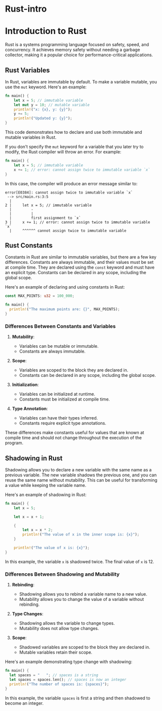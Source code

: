 # Rust-intro
# Introduction to Rust

Rust is a systems programming language focused on safety, speed, and concurrency. It achieves memory safety without needing a garbage collector, making it a popular choice for performance-critical applications.

## Rust Variables

In Rust, variables are immutable by default. To make a variable mutable, you use the `mut` keyword. Here's an example:

```rust
fn main() {
    let x = 5; // immutable variable
    let mut y = 10; // mutable variable
    println!("x: {x}, y: {y}");
    y += 5;
    println!("Updated y: {y}");
}
```

This code demonstrates how to declare and use both immutable and mutable variables in Rust.

If you don't specify the `mut` keyword for a variable that you later try to modify, the Rust compiler will throw an error. For example:

```rust
fn main() {
    let x = 5; // immutable variable
    x += 1; // error: cannot assign twice to immutable variable `x`
}
```

In this case, the compiler will produce an error message similar to:

```
error[E0384]: cannot assign twice to immutable variable `x`
 --> src/main.rs:3:5
  |
2 |     let x = 5; // immutable variable
  |         -
  |         |
  |         first assignment to `x`
3 |     x += 1; // error: cannot assign twice to immutable variable `x`
  |     ^^^^^^ cannot assign twice to immutable variable
```
## Rust Constants

Constants in Rust are similar to immutable variables, but there are a few key differences. Constants are always immutable, and their values must be set at compile time. They are declared using the `const` keyword and must have an explicit type. Constants can be declared in any scope, including the global scope.

Here's an example of declaring and using constants in Rust:

```rust
const MAX_POINTS: u32 = 100_000;

fn main() {
  println!("The maximum points are: {}", MAX_POINTS);
}
```

### Differences Between Constants and Variables

1. **Mutability**:
   - Variables can be mutable or immutable.
   - Constants are always immutable.

2. **Scope**:
   - Variables are scoped to the block they are declared in.
   - Constants can be declared in any scope, including the global scope.

3. **Initialization**:
   - Variables can be initialized at runtime.
   - Constants must be initialized at compile time.

4. **Type Annotation**:
   - Variables can have their types inferred.
   - Constants require explicit type annotations.

These differences make constants useful for values that are known at compile time and should not change throughout the execution of the program.
## Shadowing in Rust

Shadowing allows you to declare a new variable with the same name as a previous variable. The new variable shadows the previous one, and you can reuse the same name without mutability. This can be useful for transforming a value while keeping the variable name.

Here's an example of shadowing in Rust:

```rust
fn main() {
    let x = 5;

    let x = x + 1;

    {
        let x = x * 2;
        println!("The value of x in the inner scope is: {x}");
    }

    println!("The value of x is: {x}");
}
```

In this example, the variable `x` is shadowed twice. The final value of `x` is 12.

### Differences Between Shadowing and Mutability

1. **Rebinding**:
   - Shadowing allows you to rebind a variable name to a new value.
   - Mutability allows you to change the value of a variable without rebinding.

2. **Type Changes**:
   - Shadowing allows the variable to change types.
   - Mutability does not allow type changes.

3. **Scope**:
   - Shadowed variables are scoped to the block they are declared in.
   - Mutable variables retain their scope.

Here's an example demonstrating type change with shadowing:

```rust
fn main() {
  let spaces = "   "; // spaces is a string
  let spaces = spaces.len(); // spaces is now an integer
  println!("The number of spaces is: {spaces}");
}
```

In this example, the variable `spaces` is first a string and then shadowed to become an integer.